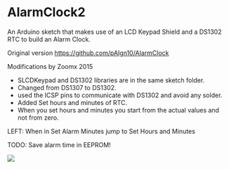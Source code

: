 # AlarmClock2
An Arduino sketch that makes use of an LCD Keypad Shield and a DS1302 RTC to build an Alarm Clock.

 Original version
https://github.com/pAIgn10/AlarmClock

 Modifications by Zoomx 2015
 * SLCDKeypad and DS1302 libraries are in the same sketch folder.
 * Changed from DS1307 to DS1302.
 * used the ICSP pins to communicate with DS1302 and avoid any solder.
 * Added Set hours and minutes of RTC.
 * When you set hours and minutes you start from the actual values and not from zero.

LEFT: When in Set Alarm Minutes jump to Set Hours and Minutes

TODO: Save alarm time in EEPROM!

![](https://lh3.googleusercontent.com/-2ueynXZgc2c/Vjsc-EEsrxI/AAAAAAAAaMk/bZjBRKhtbFY/s1152-Ic42/20151022_143945.jpg)
